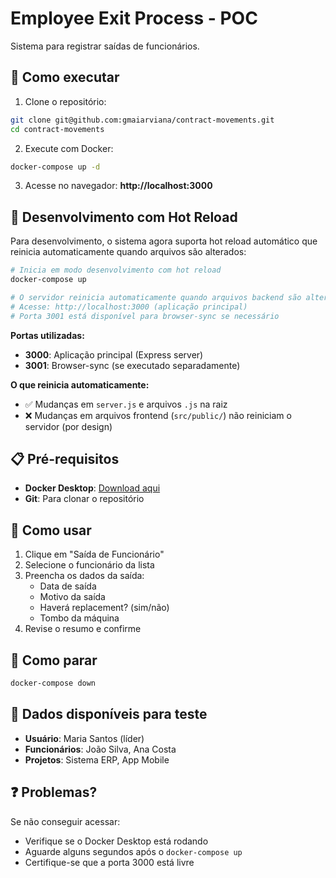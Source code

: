 # Employee Exit Process - POC

Sistema para registrar saídas de funcionários.

## 🚀 Como executar

1. Clone o repositório:
```bash
git clone git@github.com:gmaiarviana/contract-movements.git
cd contract-movements
```

2. Execute com Docker:
```bash
docker-compose up -d
```

3. Acesse no navegador: **http://localhost:3000**

## 🔧 Desenvolvimento com Hot Reload

Para desenvolvimento, o sistema agora suporta hot reload automático que reinicia automaticamente quando arquivos são alterados:

```bash
# Inicia em modo desenvolvimento com hot reload
docker-compose up

# O servidor reinicia automaticamente quando arquivos backend são alterados
# Acesse: http://localhost:3000 (aplicação principal)
# Porta 3001 está disponível para browser-sync se necessário
```

**Portas utilizadas:**
- **3000**: Aplicação principal (Express server)
- **3001**: Browser-sync (se executado separadamente)

**O que reinicia automaticamente:**
- ✅ Mudanças em `server.js` e arquivos `.js` na raiz
- ❌ Mudanças em arquivos frontend (`src/public/`) não reiniciam o servidor (por design)

## 📋 Pré-requisitos

- **Docker Desktop**: [Download aqui](https://www.docker.com/products/docker-desktop/)
- **Git**: Para clonar o repositório

## 🎯 Como usar

1. Clique em "Saída de Funcionário"
2. Selecione o funcionário da lista
3. Preencha os dados da saída:
   - Data de saída
   - Motivo da saída
   - Haverá replacement? (sim/não)
   - Tombo da máquina
4. Revise o resumo e confirme

## 🛑 Como parar

```bash
docker-compose down
```

## 🧪 Dados disponíveis para teste

- **Usuário**: Maria Santos (líder)
- **Funcionários**: João Silva, Ana Costa
- **Projetos**: Sistema ERP, App Mobile

## ❓ Problemas?

Se não conseguir acessar:
- Verifique se o Docker Desktop está rodando
- Aguarde alguns segundos após o `docker-compose up`
- Certifique-se que a porta 3000 está livre